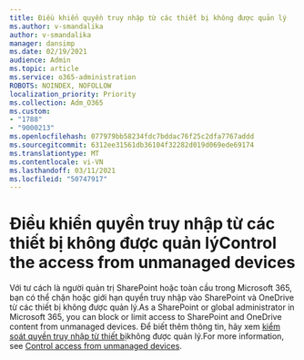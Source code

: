 ```yaml
---
title: Điều khiển quyền truy nhập từ các thiết bị không được quản lý
ms.author: v-smandalika
author: v-smandalika
manager: dansimp
ms.date: 02/19/2021
audience: Admin
ms.topic: article
ms.service: o365-administration
ROBOTS: NOINDEX, NOFOLLOW
localization_priority: Priority
ms.collection: Adm_O365
ms.custom:
- "1788"
- "9000213"
ms.openlocfilehash: 077979bb58234fdc7bddac76f25c2dfa7767addd
ms.sourcegitcommit: 6312ee31561db36104f32282d019d069ede69174
ms.translationtype: MT
ms.contentlocale: vi-VN
ms.lasthandoff: 03/11/2021
ms.locfileid: "50747917"
---
```

# <a name="control-the-access-from-unmanaged-devices"></a><span data-ttu-id="e06b2-102">Điều khiển quyền truy nhập từ các thiết bị không được quản lý</span><span class="sxs-lookup"><span data-stu-id="e06b2-102">Control the access from unmanaged devices</span></span>

<span data-ttu-id="e06b2-103">Với tư cách là người quản trị SharePoint hoặc toàn cầu trong Microsoft 365, bạn có thể chặn hoặc giới hạn quyền truy nhập vào SharePoint và OneDrive từ các thiết bị không được quản lý.</span><span class="sxs-lookup"><span data-stu-id="e06b2-103">As a SharePoint or global administrator in Microsoft 365, you can block or limit access to SharePoint and OneDrive content from unmanaged devices.</span></span> <span data-ttu-id="e06b2-104">Để biết thêm thông tin, hãy xem [kiểm soát quyền truy nhập từ thiết bị](https://docs.microsoft.com/sharepoint/control-access-from-unmanaged-devices)không được quản lý.</span><span class="sxs-lookup"><span data-stu-id="e06b2-104">For more information, see [Control access from unmanaged devices](https://docs.microsoft.com/sharepoint/control-access-from-unmanaged-devices).</span></span>